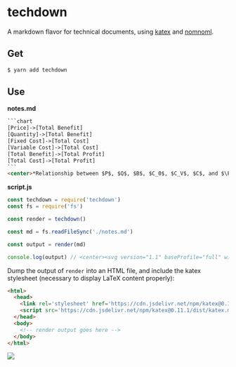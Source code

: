 # techdown

A markdown flavor for technical documents, using [katex](https://github.com/KaTeX/KaTeX) and [nomnoml](https://github.com/skanaar/nomnoml).

## Get

```sh
$ yarn add techdown
```

## Use

**notes.md**
~~~html
```chart
[Price]->[Total Benefit]
[Quantity]->[Total Benefit]
[Fixed Cost]->[Total Cost]
[Variable Cost]->[Total Cost]
[Total Benefit]->[Total Profit]
[Total Cost]->[Total Profit]
```
<center>*Relationship between $P$, $Q$, $B$, $C_0$, $C_V$, $C$, and $\Pi$.*</center>
~~~

**script.js**
```js
const techdown = require('techdown')
const fs = require('fs')

const render = techdown()

const md = fs.readFileSync('./notes.md')

const output = render(md)

console.log(output) // <center><svg version="1.1" baseProfile="full" width="673"...
```

Dump the output of `render` into an HTML file, and include the katex stylesheet (necessary to display LaTeX content properly):

```html
<html>
  <head>
    <link rel='stylesheet' href='https://cdn.jsdelivr.net/npm/katex@0.11.1/dist/katex.min.css' integrity='sha384-zB1R0rpPzHqg7Kpt0Aljp8JPLqbXI3bhnPWROx27a9N0Ll6ZP/+DiW/UqRcLbRjq' crossorigin='anonymous'>
    <script src='https://cdn.jsdelivr.net/npm/katex@0.11.1/dist/katex.min.js' integrity='sha384-y23I5Q6l+B6vatafAwxRu/0oK/79VlbSz7Q9aiSZUvyWYIYsd+qj+o24G5ZU2zJz' crossorigin='anonymous'></script>
  </head>
  <body>
    <!-- render output goes here -->
  </body>
</html>
```

![](https://i.imgur.com/BLXOqQ0.png)

